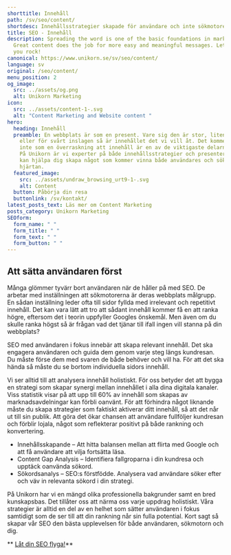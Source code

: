 ```yaml
---
shorttitle: Innehåll
path: /sv/seo/content/
shortdesc: Innehållsstrategier skapade för användare och inte sökmotorer.
title: SEO - Innehåll
description: Spreading the word is one of the basic foundations in marketing.
  Great content does the job for more easy and meaningful messages. Let us help
  you rock!
canonical: https://www.unikorn.se/sv/seo/content/
language: sv
original: /seo/content/
menu_position: 2
og_image:
  src: ../assets/og.png
  alt: Unikorn Marketing
icon:
  src: ../assets/content-1-.svg
  alt: "Content Marketing and Website content "
hero:
  heading: Innehåll
  preamble: En webbplats är som en present. Vare sig den är stor, liten, färgglad
    eller för svårt inslagen så är innehållet det vi vill åt. Det kommer kanske
    inte som en överraskning att innehåll är en av de viktigaste delarna av SEO.
    På Unikorn är vi experter på både innehållsstrategier och presenter, och vi
    kan hjälpa dig skapa något som kommer vinna både användares och sökmotorers
    hjärtan.
  featured_image:
    src: ../assets/undraw_browsing_urt9-1-.svg
    alt: Content
  button: Påbörja din resa
  buttonlink: /sv/kontakt/
latest_posts_text: Läs mer om Content Marketing
posts_category: Unikorn Marketing
SEOform:
  form_name: " "
  form_title: " "
  form_text: " "
  form_button: " "
---
```

## Att sätta användaren först



Många glömmer tyvärr bort användaren när de håller på med SEO. De arbetar med inställningen att sökmotorerna är deras webbplats målgrupp. En sådan inställning leder ofta till sidor fyllda med irrelevant och repetitivt innehåll. Det kan vara lätt att tro att sådant innehåll kommer få en att ranka högre, eftersom det i teorin uppfyller Googles önskemål. Men även om du skulle ranka högst så är frågan vad det tjänar till ifall ingen vill stanna på din webbplats?

SEO med användaren i fokus innebär att skapa relevant innehåll. Det ska engagera användaren och guida dem genom varje steg längs kundresan. Du måste förse dem med svaren de både behöver och vill ha. För att det ska hända så måste du se bortom individuella sidors innehåll.

Vi ser alltid till att analysera innehåll holistiskt. För oss betyder det att bygga en strategi som skapar synergi mellan innehållet i alla dina digitala kanaler. Viss statistik visar på att upp till 60% av innehåll som skapas av marknadsavdelningar kan förbli oanvänt. För att förhindra något liknande måste du skapa strategier som faktiskt aktiverar ditt innehåll, så att det når ut till sin publik. Att göra det ökar chansen att användare fullföljer kundresan och förblir lojala, något som reflekterar positivt på både rankning och konvertering.

* Innehållsskapande – Att hitta balansen mellan att flirta med Google och att få användare att vilja fortsätta läsa.
* Content Gap Analysis – Identifiera fallgroparna i din kundresa och upptäck oanvända sökord.
* Sökordsanalys – SEO:s förstfödde. Analysera vad användare söker efter och väv in relevanta sökord i din strategi.



På Unikorn har vi en mängd olika professionella bakgrunder samt en bred kunskapsbas. Det tillåter oss att närma oss varje uppdrag holistiskt. Våra strategier är alltid en del av en helhet som sätter användaren i fokus samtidigt som de ser till att din rankning når sin fulla potential. Kort sagt så skapar vår SEO den bästa upplevelsen för både användaren, sökmotorn och dig.

** [Låt din SEO flyga!](/sv/kontakt/)**